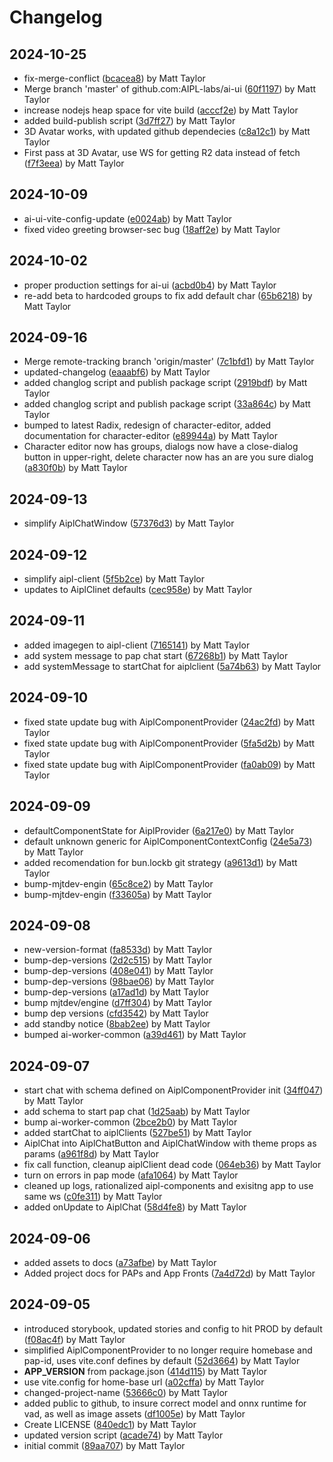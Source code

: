 # Changelog


## 2024-10-25
- fix-merge-conflict ([bcacea8](https://github.com/AIPL-labs/ai-ui/commit/bcacea81e9610e261132252435918aad49a984cb)) by Matt Taylor
- Merge branch 'master' of github.com:AIPL-labs/ai-ui ([60f1197](https://github.com/AIPL-labs/ai-ui/commit/60f11975322fa08f1d1a62ec6f623e1d6b370fe9)) by Matt Taylor
- increase nodejs heap space for vite build ([acccf2e](https://github.com/AIPL-labs/ai-ui/commit/acccf2ed757454b3ff6b4798bef5625bf2da6ef7)) by Matt Taylor
- added build-publish script ([3d7ff27](https://github.com/AIPL-labs/ai-ui/commit/3d7ff2733473ed0610def013afe3b268c7716169)) by Matt Taylor
- 3D Avatar works, with updated github dependecies ([c8a12c1](https://github.com/AIPL-labs/ai-ui/commit/c8a12c1549f8ec39f8d1ca0e300b551929f08c8c)) by Matt Taylor
- First pass at 3D Avatar, use WS for getting R2 data instead of fetch ([f7f3eea](https://github.com/AIPL-labs/ai-ui/commit/f7f3eeaf866cb713ce7bb82038238e085de19a5f)) by Matt Taylor

## 2024-10-09
- ai-ui-vite-config-update ([e0024ab](https://github.com/AIPL-labs/ai-ui/commit/e0024ab76010bfa2b1429c23dba958291ba14cb0)) by Matt Taylor
- fixed video greeting browser-sec bug ([18aff2e](https://github.com/AIPL-labs/ai-ui/commit/18aff2e578b0c0fce1ff7b32d174ab90c2e6ca66)) by Matt Taylor

## 2024-10-02
- proper production settings for ai-ui ([acbd0b4](https://github.com/AIPL-labs/ai-ui/commit/acbd0b45a5a08dc39bd8fcc0a06dcc63a6966f35)) by Matt Taylor
- re-add beta to hardcoded groups to fix add default char ([65b6218](https://github.com/AIPL-labs/ai-ui/commit/65b62182c6df458524a20fa47925c0226f77b3c4)) by Matt Taylor

## 2024-09-16
- Merge remote-tracking branch 'origin/master' ([7c1bfd1](https://github.com/AIPL-labs/ai-ui/commit/7c1bfd1194f534e21f1fad2e403472adfc55d598)) by Matt Taylor
- updated-changelog ([eaaabf6](https://github.com/AIPL-labs/ai-ui/commit/eaaabf6e373a3750adbe6f343c38df28f26e2e5f)) by Matt Taylor
- added changlog script and publish package script ([2919bdf](https://github.com/AIPL-labs/ai-ui/commit/2919bdfd9b3a1d7a3bfa59d02d39b8adfabdc4ec)) by Matt Taylor
- added changlog script and publish package script ([33a864c](https://github.com/AIPL-labs/ai-ui/commit/33a864c161839d4c2a733e0ff6f340070a133d94)) by Matt Taylor
- bumped to latest Radix, redesign of character-editor, added documentation for character-editor ([e89944a](https://github.com/AIPL-labs/ai-ui/commit/e89944adbd7024a69df15cb5d990b9aa63f1da11)) by Matt Taylor
- Character editor now has groups, dialogs now have a close-dialog button in upper-right, delete character now has an are you sure dialog ([a830f0b](https://github.com/AIPL-labs/ai-ui/commit/a830f0b869469a8746959d0075d91b109c0262ec)) by Matt Taylor

## 2024-09-13
- simplify AiplChatWindow ([57376d3](https://github.com/AIPL-labs/ai-ui/commit/57376d3a7ae677c7fa61fd055918baf80bfaf3f7)) by Matt Taylor

## 2024-09-12
- simplify aipl-client ([5f5b2ce](https://github.com/AIPL-labs/ai-ui/commit/5f5b2ce811a0120f326edfb18aace6214fcd1e2c)) by Matt Taylor
- updates to AiplClinet defaults ([cec958e](https://github.com/AIPL-labs/ai-ui/commit/cec958eb4fd2efa6625c8588d1cb415cb475a80d)) by Matt Taylor

## 2024-09-11
- added imagegen to aipl-client ([7165141](https://github.com/AIPL-labs/ai-ui/commit/7165141fd3bc26b363b77d4a90410740e655d6e7)) by Matt Taylor
- add system message to pap chat start ([67268b1](https://github.com/AIPL-labs/ai-ui/commit/67268b1f9680138dc4556d02d0a27d77d700b3bb)) by Matt Taylor
- add systemMessage to startChat for aiplclient ([5a74b63](https://github.com/AIPL-labs/ai-ui/commit/5a74b636ae4100c492f8f7409c19a5211f069c94)) by Matt Taylor

## 2024-09-10
- fixed state update bug with AiplComponentProvider ([24ac2fd](https://github.com/AIPL-labs/ai-ui/commit/24ac2fd56ff529e34c1a8dda1ab49e31d29c841e)) by Matt Taylor
- fixed state update bug with AiplComponentProvider ([5fa5d2b](https://github.com/AIPL-labs/ai-ui/commit/5fa5d2b12237be3150754dcc5bf5913cd91886e7)) by Matt Taylor
- fixed state update bug with AiplComponentProvider ([fa0ab09](https://github.com/AIPL-labs/ai-ui/commit/fa0ab096c7118b782953eb7f9ea2654ff6fb4e4f)) by Matt Taylor

## 2024-09-09
- defaultComponentState for AiplProvider ([6a217e0](https://github.com/AIPL-labs/ai-ui/commit/6a217e053b88ef0e7bbc7cbe257cc4d684f8ae1c)) by Matt Taylor
- default unknown generic for AiplComponentContextConfig ([24e5a73](https://github.com/AIPL-labs/ai-ui/commit/24e5a73fd807d912a9af5c7e9366be7b672a0b66)) by Matt Taylor
- added recomendation for bun.lockb git strategy ([a9613d1](https://github.com/AIPL-labs/ai-ui/commit/a9613d1f043e1ce8f7f6e8d879e468a79946eeec)) by Matt Taylor
- bump-mjtdev-engin ([65c8ce2](https://github.com/AIPL-labs/ai-ui/commit/65c8ce2e597e153b05e51b8691564d73644b64fc)) by Matt Taylor
- bump-mjtdev-engin ([f33605a](https://github.com/AIPL-labs/ai-ui/commit/f33605af7783d7d9dbfab606c8c1ba9ec8e8c5c4)) by Matt Taylor

## 2024-09-08
- new-version-format ([fa8533d](https://github.com/AIPL-labs/ai-ui/commit/fa8533d45f34d0744003ab065d1993dd2630b056)) by Matt Taylor
- bump-dep-versions ([2d2c515](https://github.com/AIPL-labs/ai-ui/commit/2d2c515503990a39ee96d73125cfb20901ed2bd0)) by Matt Taylor
- bump-dep-versions ([408e041](https://github.com/AIPL-labs/ai-ui/commit/408e0414dd3b298c063a1de22229d3c8fd49d5ef)) by Matt Taylor
- bump-dep-versions ([98bae06](https://github.com/AIPL-labs/ai-ui/commit/98bae06e87e4790e110d24ec62a54622f1ec80b7)) by Matt Taylor
- bump-dep-versions ([a17ad1d](https://github.com/AIPL-labs/ai-ui/commit/a17ad1d9b74ec4b36da6d908a27225217e519e76)) by Matt Taylor
- bump mjtdev/engine ([d7ff304](https://github.com/AIPL-labs/ai-ui/commit/d7ff304691488ddb17443b857e2d5ba934db6b02)) by Matt Taylor
- bump dep versions ([cfd3542](https://github.com/AIPL-labs/ai-ui/commit/cfd35426aa8f79c87b27ceb1ab77389ef2e3ace1)) by Matt Taylor
- add standby notice ([8bab2ee](https://github.com/AIPL-labs/ai-ui/commit/8bab2ee2013e816f61998a9487a21a153872e2b3)) by Matt Taylor
- bumped ai-worker-common ([a39d461](https://github.com/AIPL-labs/ai-ui/commit/a39d4618f64790523146e159fee75f2b3f87069a)) by Matt Taylor

## 2024-09-07
- start chat with schema defined on AiplComponentProvider init ([34ff047](https://github.com/AIPL-labs/ai-ui/commit/34ff04722ec1d21b4c13fc51f41d131bf71e9bad)) by Matt Taylor
- add schema to start pap chat ([1d25aab](https://github.com/AIPL-labs/ai-ui/commit/1d25aab2320b49e96d1d7a043c2e0dcc20b0b943)) by Matt Taylor
- bump ai-worker-common ([2bce2b0](https://github.com/AIPL-labs/ai-ui/commit/2bce2b0c034a86d642046bb2e02124159244d12e)) by Matt Taylor
- added startChat to aiplClients ([527be51](https://github.com/AIPL-labs/ai-ui/commit/527be519640aa5cf9446a38a8a43f1b1fa15f800)) by Matt Taylor
- AiplChat into AiplChatButton and AiplChatWindow with theme props as params ([a961f8d](https://github.com/AIPL-labs/ai-ui/commit/a961f8d370b1e5a354fe071ee5b8896d57a9f88b)) by Matt Taylor
- fix call function, cleanup aiplClient dead code ([064eb36](https://github.com/AIPL-labs/ai-ui/commit/064eb369a0ddb2b449a1635a1e94d38bf932f1b8)) by Matt Taylor
- turn on errors in pap mode ([afa1064](https://github.com/AIPL-labs/ai-ui/commit/afa10647fc8d073998fd704d24b7f1ad8ad67981)) by Matt Taylor
- cleaned up logs, rationalized aipl-components and exisitng app to use same ws ([c0fe311](https://github.com/AIPL-labs/ai-ui/commit/c0fe3113b0ad443a0ac96b30dee02aec2cfd55ff)) by Matt Taylor
- added onUpdate to AiplChat ([58d4fe8](https://github.com/AIPL-labs/ai-ui/commit/58d4fe8746e672368d7c717f7a1eb7da407fea9a)) by Matt Taylor

## 2024-09-06
- added assets to docs ([a73afbe](https://github.com/AIPL-labs/ai-ui/commit/a73afbead396b7c082b50b1ea7455b069de0fd91)) by Matt Taylor
- Added project docs for PAPs and App Fronts ([7a4d72d](https://github.com/AIPL-labs/ai-ui/commit/7a4d72da7381cc93add86a02e6f13e0860446db2)) by Matt Taylor

## 2024-09-05
- introduced storybook, updated stories and config to hit PROD by default ([f08ac4f](https://github.com/AIPL-labs/ai-ui/commit/f08ac4f1c4ca71c1a62a28c9c626d19b99a12d5d)) by Matt Taylor
- simplified AiplComponentProvider to no longer require homebase and pap-id, uses vite.conf defines by default ([52d3664](https://github.com/AIPL-labs/ai-ui/commit/52d3664d97c5f0a6af2c09297f991f403e01416e)) by Matt Taylor
- __APP_VERSION__ from package.json ([414d115](https://github.com/AIPL-labs/ai-ui/commit/414d115356efeeb85854e5d895a511b0bee3da63)) by Matt Taylor
- use vite.config for home-base url ([a02cffa](https://github.com/AIPL-labs/ai-ui/commit/a02cffaf749c70ab91f4080a25cad00db6d9f987)) by Matt Taylor
- changed-project-name ([53666c0](https://github.com/AIPL-labs/ai-ui/commit/53666c057a1d6a7b1a5bc6849048857c88e0df64)) by Matt Taylor
- added public to github, to insure correct model and onnx runtime for vad, as well as image assets ([df1005e](https://github.com/AIPL-labs/ai-ui/commit/df1005e36c91e3bc24a04b109df3f4fb783cc4f9)) by Matt Taylor
- Create LICENSE ([840edc1](https://github.com/AIPL-labs/ai-ui/commit/840edc17eae92fce6a3024c4a1ff6cae138d3ac6)) by Matt Taylor
- updated version script ([acade74](https://github.com/AIPL-labs/ai-ui/commit/acade748d288fa06e127d54146a66bb404086fc4)) by Matt Taylor
- initial commit ([89aa707](https://github.com/AIPL-labs/ai-ui/commit/89aa7079e875764ce5c6a30518de8aaf75cc8e13)) by Matt Taylor
